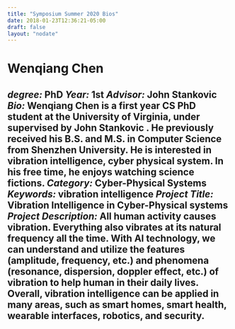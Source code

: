 ```yaml
---
title: "Symposium Summer 2020 Bios"
date: 2018-01-23T12:36:21-05:00
draft: false
layout: "nodate"
---
```

# Wenqiang Chen
*degree:* PhD
*Year:* 1st
*Advisor:* John Stankovic
*Bio:* Wenqiang Chen is a first year CS PhD student at the University of Virginia, under supervised by John Stankovic . He previously received his B.S. and M.S. in Computer Science from Shenzhen University. He is interested in vibration intelligence, cyber physical system. In his free time,  he enjoys watching science fictions.
*Category:* Cyber-Physical Systems
*Keywords:* vibration intelligence
*Project Title:* Vibration Intelligence in Cyber-Physical systems
*Project Description:*  All human activity causes vibration. Everything also vibrates at its natural frequency all the time. With AI technology, we can understand and utilize the features (amplitude, frequency, etc.) and phenomena (resonance, dispersion, doppler effect, etc.) of vibration to help human in their daily lives. Overall, vibration intelligence can be applied in many areas, such as smart homes, smart health, wearable interfaces, robotics, and security.
---
